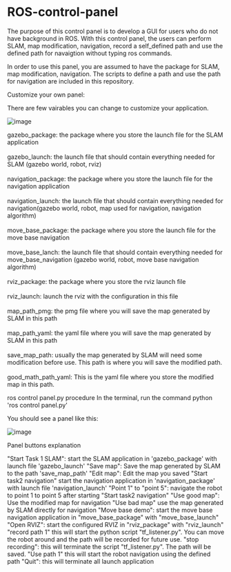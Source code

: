 # ROS-control-panel
The purpose of this control panel is to develop a GUI for users who do not have background in ROS. With this control panel, the users can perform SLAM, map modification, navigation, record a self_defined path and use the defined path for navaigtion without typing ros commands.

In order to use this panel, you are assumed to have the package for SLAM, map modification, navigation. The scripts to define a path and use the path for navigation are included in this repository. 

Customize your own panel:

There are few vairables you can change to customize your application.

![image](https://user-images.githubusercontent.com/79799975/141095392-bdc16af4-68a7-4782-8997-99cd959c90a0.png)

gazebo_package: the package where you store the launch file for the SLAM application<br /><br />
gazebo_launch: the launch file that should contain everything needed for SLAM (gazebo world, robot, rviz)<br /><br />
navigation_package: the package where you store the launch file for the navigation application<br /><br />
navigation_launch: the launch file that should contain everything needed for navigation(gazebo world, robot, map used for navigation, navigation algorithm)<br /><br />
move_base_package: the package where you store the launch file for the move base navigation<br /><br />
move_base_lanch: the launch file that should contain everything needed for move_base_navigation (gazebo world, robot, move base navigation algorithm)<br /><br />
rviz_package: the package where you store the rviz launch file<br /><br />
rviz_launch: launch the rviz with the configuration in this file<br /><br />
map_path_pmg: the pmg file where you will save the map generated by SLAM in this path<br /><br />
map_path_yaml: the yaml file where you will save the map generated by SLAM in this path <br /><br />
save_map_path: usually the map generated by SLAM will need some modification before use. This path is where you will save the modified path. <br /><br />
good_math_path_yaml:  This is the yaml file where you store the modified map in this path.<br />


ros control panel.py
procedure
In the terminal, run the command python 'ros control panel.py'

You should see a panel like this:

![image](https://user-images.githubusercontent.com/79799975/141094604-b158af6b-d192-4092-8277-1172d0c4f8e7.png)

Panel buttons explanation

"Start Task 1 SLAM": start the SLAM application in 'gazebo_package' with launch file 'gazebo_launch'
"Save map": Save the map generated by SLAM to the path 'save_map_path'
"Edit map": Edit the map you saved 
"Start task2 navigation" start the navigation application in 'navigation_package' with launch file 'navigation_launch'
"Point 1" to "point 5": navigate the robot to point 1 to point 5  after starting "Start task2 navigation"
"Use good map": Use the modified map for navigation
"Use bad map" use the map generated by SLAM directly for navigation
"Move base demo": start the move base navigation application in "move_base_package" with "move_base_launch"
"Open RVIZ": start the configured RVIZ in "rviz_package" with "rviz_launch"
"record path 1" this will start the python script "tf_listener.py". You can move the robot around and the path will be recorded for future use.
"stop recording": this will terminate the script "tf_listener.py". The path will be saved.
"Use path 1" this will start the robot navigation using the defined path
"Quit": this will terminate all launch application 
